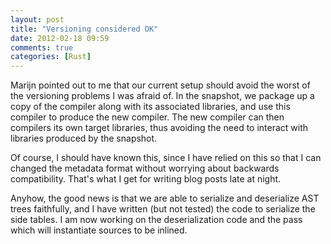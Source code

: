 ```yaml
---
layout: post
title: "Versioning considered OK"
date: 2012-02-18 09:59
comments: true
categories: [Rust]
---
```


Marijn pointed out to me that our current setup should avoid the worst
of the versioning problems I was afraid of.  In the snapshot, we
package up a copy of the compiler along with its associated libraries,
and use this compiler to produce the new compiler.  The new compiler
can then compilers its own target libraries, thus avoiding the need to
interact with libraries produced by the snapshot.

Of course, I should have known this, since I have relied on this so
that I can changed the metadata format without worrying about
backwards compatibility.  That's what I get for writing blog posts
late at night.

Anyhow, the good news is that we are able to serialize and deserialize
AST trees faithfully, and I have written (but not tested) the code to
serialize the side tables.  I am now working on the deserialization
code and the pass which will instantiate sources to be inlined.
